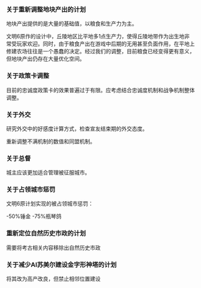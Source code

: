 ### 关于重新调整地块产出的计划

地块产出提供的是大量的基础值，以粮食和生产力为主。

文明6原作的设计中，丘陵地区比平地多1点生产力，使得丘陵地带作为出生地非常受玩家欢迎。同时，由于粮食产出在游戏中后期的无用甚至负面作用，在平地上修建农场往往是一个愚蠢的决定。经过我们的调整，目前粮食已经变得更有意义，但地块产出仍存在大量优化空间。

### 关于政策卡调整

目前的忠诚度政策卡的效果普遍过于有限。应考虑结合忠诚度机制和战争机制整体调整。

### 关于外交

研究外交中的好感度计算方式，检查宣友结束期的外交态度。

重新调整不满机制的数值和同盟机制。

### 关于总督

城主应该更加适合管理被征服城市。

### 关于占领城市惩罚

文明6原计划实现的被占领城市惩罚：

-50%锤金 -75%瓶琴鸽

### 重新定位自然历史市政的计划

需要将考古相关内容移除出自然历史市政

### 关于减少AI苏美尔建设金字形神塔的计划

将其改为高产改良，但禁止相邻位置建设
